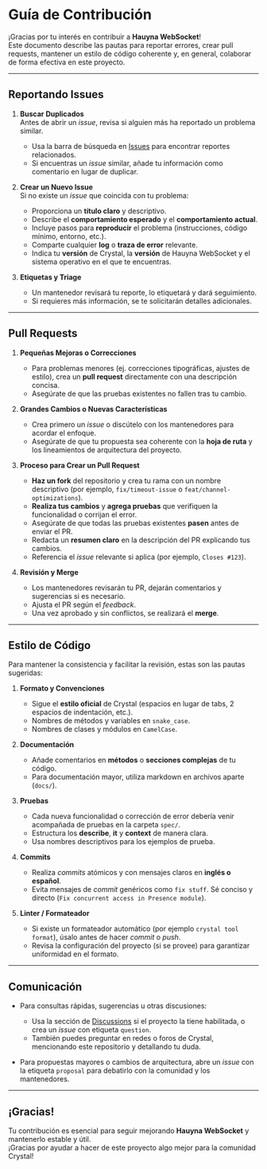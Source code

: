 # Guía de Contribución

¡Gracias por tu interés en contribuir a **Hauyna WebSocket**!  
Este documento describe las pautas para reportar errores, crear pull requests, mantener un estilo de código coherente y, en general, colaborar de forma efectiva en este proyecto.

---

## Reportando Issues

1. **Buscar Duplicados**  
   Antes de abrir un _issue_, revisa si alguien más ha reportado un problema similar.
   - Usa la barra de búsqueda en [Issues](../../issues) para encontrar reportes relacionados.
   - Si encuentras un _issue_ similar, añade tu información como comentario en lugar de duplicar.

2. **Crear un Nuevo Issue**  
   Si no existe un _issue_ que coincida con tu problema:
   - Proporciona un **título claro** y descriptivo.
   - Describe el **comportamiento esperado** y el **comportamiento actual**.
   - Incluye pasos para **reproducir** el problema (instrucciones, código mínimo, entorno, etc.).
   - Comparte cualquier **log** o **traza de error** relevante.
   - Indica tu **versión** de Crystal, la **versión** de Hauyna WebSocket y el sistema operativo en el que te encuentras.

3. **Etiquetas y Triage**  
   - Un mantenedor revisará tu reporte, lo etiquetará y dará seguimiento.
   - Si requieres más información, se te solicitarán detalles adicionales.

---

## Pull Requests

1. **Pequeñas Mejoras o Correcciones**  
   - Para problemas menores (ej. correcciones tipográficas, ajustes de estilo), crea un **pull request** directamente con una descripción concisa.
   - Asegúrate de que las pruebas existentes no fallen tras tu cambio.

2. **Grandes Cambios o Nuevas Características**  
   - Crea primero un _issue_ o discútelo con los mantenedores para acordar el enfoque.
   - Asegúrate de que tu propuesta sea coherente con la **hoja de ruta** y los lineamientos de arquitectura del proyecto.

3. **Proceso para Crear un Pull Request**  
   - **Haz un fork** del repositorio y crea tu rama con un nombre descriptivo (por ejemplo, `fix/timeout-issue` o `feat/channel-optimizations`).
   - **Realiza tus cambios** y **agrega pruebas** que verifiquen la funcionalidad o corrijan el error.
   - Asegúrate de que todas las pruebas existentes **pasen** antes de enviar el PR.
   - Redacta un **resumen claro** en la descripción del PR explicando tus cambios.
   - Referencia el _issue_ relevante si aplica (por ejemplo, `Closes #123`).

4. **Revisión y Merge**  
   - Los mantenedores revisarán tu PR, dejarán comentarios y sugerencias si es necesario.
   - Ajusta el PR según el _feedback_.  
   - Una vez aprobado y sin conflictos, se realizará el **merge**.

---

## Estilo de Código

Para mantener la consistencia y facilitar la revisión, estas son las pautas sugeridas:

1. **Formato y Convenciones**  
   - Sigue el **estilo oficial** de Crystal (espacios en lugar de tabs, 2 espacios de indentación, etc.).
   - Nombres de métodos y variables en `snake_case`.
   - Nombres de clases y módulos en `CamelCase`.

2. **Documentación**  
   - Añade comentarios en **métodos** o **secciones complejas** de tu código.
   - Para documentación mayor, utiliza markdown en archivos aparte (`docs/`).

3. **Pruebas**  
   - Cada nueva funcionalidad o corrección de error debería venir acompañada de pruebas en la carpeta `spec/`.
   - Estructura los **describe**, **it** y **context** de manera clara.
   - Usa nombres descriptivos para los ejemplos de prueba.

4. **Commits**  
   - Realiza _commits_ atómicos y con mensajes claros en **inglés o español**.
   - Evita mensajes de _commit_ genéricos como `fix stuff`. Sé conciso y directo (`Fix concurrent access in Presence module`).

5. **Linter / Formateador**  
   - Si existe un formateador automático (por ejemplo `crystal tool format`), úsalo antes de hacer _commit_ o _push_.
   - Revisa la configuración del proyecto (si se provee) para garantizar uniformidad en el formato.

---

## Comunicación

- Para consultas rápidas, sugerencias u otras discusiones:
  - Usa la sección de [Discussions](../../discussions) si el proyecto la tiene habilitada, o crea un _issue_ con etiqueta `question`.
  - También puedes preguntar en redes o foros de Crystal, mencionando este repositorio y detallando tu duda.

- Para propuestas mayores o cambios de arquitectura, abre un *issue* con la etiqueta `proposal` para debatirlo con la comunidad y los mantenedores.

---

## ¡Gracias!

Tu contribución es esencial para seguir mejorando **Hauyna WebSocket** y mantenerlo estable y útil.  
¡Gracias por ayudar a hacer de este proyecto algo mejor para la comunidad Crystal!
